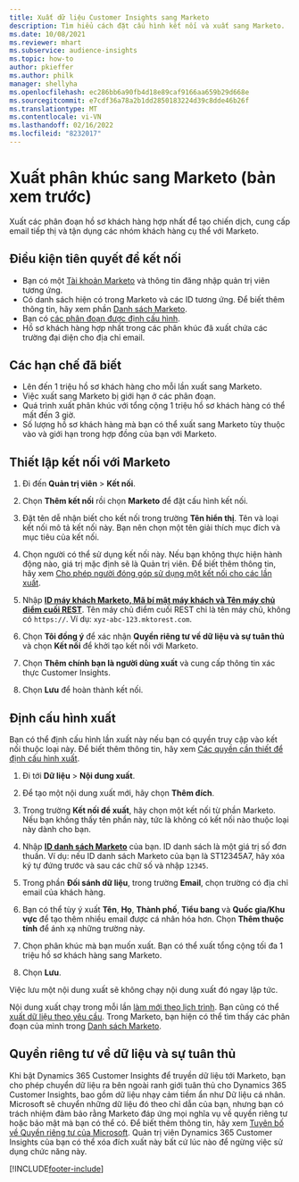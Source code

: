 ```yaml
---
title: Xuất dữ liệu Customer Insights sang Marketo
description: Tìm hiểu cách đặt cấu hình kết nối và xuất sang Marketo.
ms.date: 10/08/2021
ms.reviewer: mhart
ms.subservice: audience-insights
ms.topic: how-to
author: pkieffer
ms.author: philk
manager: shellyha
ms.openlocfilehash: ec286bb6a90fb4d18e89caf9166aa659b29d668e
ms.sourcegitcommit: e7cdf36a78a2b1dd2850183224d39c8dde46b26f
ms.translationtype: MT
ms.contentlocale: vi-VN
ms.lasthandoff: 02/16/2022
ms.locfileid: "8232017"
---
```

# <a name="export-segments-to-marketo-preview"></a>Xuất phân khúc sang Marketo (bản xem trước)

Xuất các phân đoạn hồ sơ khách hàng hợp nhất để tạo chiến dịch, cung cấp email tiếp thị và tận dụng các nhóm khách hàng cụ thể với Marketo.

## <a name="prerequisites-for-connection"></a>Điều kiện tiên quyết để kết nối

-   Bạn có một [Tài khoản Marketo](https://login.marketo.com/) và thông tin đăng nhập quản trị viên tương ứng.
-   Có danh sách hiện có trong Marketo và các ID tương ứng. Để biết thêm thông tin, hãy xem phần [Danh sách Marketo](https://docs.marketo.com/display/public/DOCS/Understanding+Static+Lists).
-   Bạn có [các phân đoạn được định cấu hình](segments.md).
-   Hồ sơ khách hàng hợp nhất trong các phân khúc đã xuất chứa các trường đại diện cho địa chỉ email.

## <a name="known-limitations"></a>Các hạn chế đã biết

- Lên đến 1 triệu hồ sơ khách hàng cho mỗi lần xuất sang Marketo.
- Việc xuất sang Marketo bị giới hạn ở các phân đoạn.
- Quá trình xuất phân khúc với tổng cộng 1 triệu hồ sơ khách hàng có thể mất đến 3 giờ. 
- Số lượng hồ sơ khách hàng mà bạn có thể xuất sang Marketo tùy thuộc vào và giới hạn trong hợp đồng của bạn với Marketo.

## <a name="set-up-connection-to-marketo"></a>Thiết lập kết nối với Marketo

1. Đi đến **Quản trị viên** > **Kết nối**.

1. Chọn **Thêm kết nối** rồi chọn **Marketo** để đặt cấu hình kết nối.

1. Đặt tên dễ nhận biết cho kết nối trong trường **Tên hiển thị**. Tên và loại kết nối mô tả kết nối này. Bạn nên chọn một tên giải thích mục đích và mục tiêu của kết nối.

1. Chọn người có thể sử dụng kết nối này. Nếu bạn không thực hiện hành động nào, giá trị mặc định sẽ là Quản trị viên. Để biết thêm thông tin, hãy xem [Cho phép người đóng góp sử dụng một kết nối cho các lần xuất](connections.md#allow-contributors-to-use-a-connection-for-exports).

1. Nhập **[ID máy khách Marketo, Mã bí mật máy khách và Tên máy chủ điểm cuối REST](https://developers.marketo.com/rest-api/authentication/)**. Tên máy chủ điểm cuối REST chỉ là tên máy chủ, không có `https://`. Ví dụ: `xyz-abc-123.mktorest.com`. 

1. Chọn **Tôi đồng ý** để xác nhận **Quyền riêng tư về dữ liệu và sự tuân thủ** và chọn **Kết nối** để khởi tạo kết nối với Marketo.

1. Chọn **Thêm chính bạn là người dùng xuất** và cung cấp thông tin xác thực Customer Insights.

1. Chọn **Lưu** để hoàn thành kết nối.

## <a name="configure-an-export"></a>Định cấu hình xuất

Bạn có thể định cấu hình lần xuất này nếu bạn có quyền truy cập vào kết nối thuộc loại này. Để biết thêm thông tin, hãy xem [Các quyền cần thiết để định cấu hình xuất](export-destinations.md#set-up-a-new-export).

1. Đi tới **Dữ liệu** > **Nội dung xuất**.

1. Để tạo một nội dung xuất mới, hãy chọn **Thêm đích**.

1. Trong trường **Kết nối để xuất**, hãy chọn một kết nối từ phần Marketo. Nếu bạn không thấy tên phần này, tức là không có kết nối nào thuộc loại này dành cho bạn.

1. Nhập **[ID danh sách Marketo](https://docs.marketo.com/display/public/DOCS/Understanding+Static+Lists)** của bạn. ID danh sách là một giá trị số đơn thuần. Ví dụ: nếu ID danh sách Marketo của bạn là ST12345A7, hãy xóa ký tự đứng trước và sau các chữ số và nhập `12345`. 

1. Trong phần **Đối sánh dữ liệu**, trong trường **Email**, chọn trường có địa chỉ email của khách hàng. 

1. Bạn có thể tùy ý xuất **Tên**, **Họ**, **Thành phố**, **Tiểu bang** và **Quốc gia/Khu vực** để tạo thêm nhiều email được cá nhân hóa hơn. Chọn **Thêm thuộc tính** để ánh xạ những trường này.

1. Chọn phân khúc mà bạn muốn xuất. Bạn có thể xuất tổng cộng tối đa 1 triệu hồ sơ khách hàng sang Marketo.

1. Chọn **Lưu**.

Việc lưu một nội dung xuất sẽ không chạy nội dung xuất đó ngay lập tức.

Nội dung xuất chạy trong mỗi lần [làm mới theo lịch trình](system.md#schedule-tab). Bạn cũng có thể [xuất dữ liệu theo yêu cầu](export-destinations.md#run-exports-on-demand). Trong Marketo, bạn hiện có thể tìm thấy các phân đoạn của mình trong [Danh sách Marketo](https://docs.marketo.com/display/public/DOCS/Understanding+Static+Lists).


## <a name="data-privacy-and-compliance"></a>Quyền riêng tư về dữ liệu và sự tuân thủ

Khi bật Dynamics 365 Customer Insights để truyền dữ liệu tới Marketo, bạn cho phép chuyển dữ liệu ra bên ngoài ranh giới tuân thủ cho Dynamics 365 Customer Insights, bao gồm dữ liệu nhạy cảm tiềm ẩn như Dữ liệu cá nhân. Microsoft sẽ chuyển những dữ liệu đó theo chỉ dẫn của bạn, nhưng bạn có trách nhiệm đảm bảo rằng Marketo đáp ứng mọi nghĩa vụ về quyền riêng tư hoặc bảo mật mà bạn có thể có. Để biết thêm thông tin, hãy xem [Tuyên bố về Quyền riêng tư của Microsoft](https://go.microsoft.com/fwlink/?linkid=396732).
Quản trị viên Dynamics 365 Customer Insights của bạn có thể xóa đích xuất này bất cứ lúc nào để ngừng việc sử dụng chức năng này.


[!INCLUDE[footer-include](../includes/footer-banner.md)]
